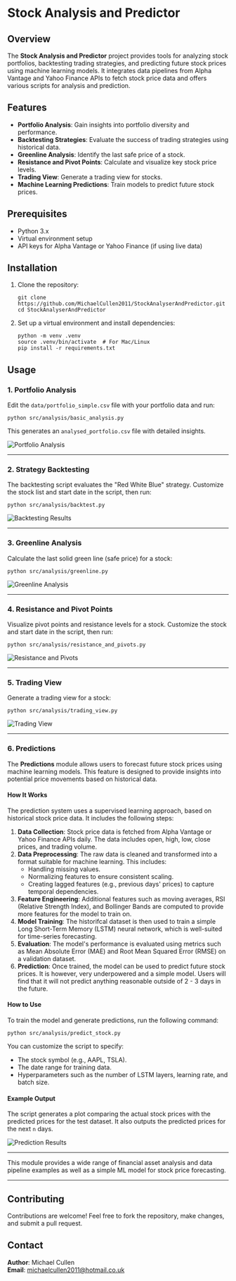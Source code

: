 # Stock Analysis and Predictor

## Overview

The **Stock Analysis and Predictor** project provides tools for analyzing stock portfolios, backtesting trading strategies, and predicting future stock prices using machine learning models. It integrates data pipelines from Alpha Vantage and Yahoo Finance APIs to fetch stock price data and offers various scripts for analysis and prediction.

## Features

- **Portfolio Analysis**: Gain insights into portfolio diversity and performance.
- **Backtesting Strategies**: Evaluate the success of trading strategies using historical data.
- **Greenline Analysis**: Identify the last safe price of a stock.
- **Resistance and Pivot Points**: Calculate and visualize key stock price levels.
- **Trading View**: Generate a trading view for stocks.
- **Machine Learning Predictions**: Train models to predict future stock prices.

## Prerequisites

- Python 3.x
- Virtual environment setup
- API keys for Alpha Vantage or Yahoo Finance (if using live data)

## Installation

1. Clone the repository:
   ```
   git clone https://github.com/MichaelCullen2011/StockAnalyserAndPredictor.git
   cd StockAnalyserAndPredictor
   ```

2. Set up a virtual environment and install dependencies:
   ```
   python -m venv .venv
   source .venv/bin/activate  # For Mac/Linux
   pip install -r requirements.txt
   ```

## Usage

### 1. Portfolio Analysis

Edit the `data/portfolio_simple.csv` file with your portfolio data and run:
```
python src/analysis/basic_analysis.py
```
This generates an `analysed_portfolio.csv` file with detailed insights.

![Portfolio Analysis](https://github.com/MichaelCullen2011/StockAnalyserAndPredictor/blob/main/src/images/analysed_csv.png?raw=true)

---

### 2. Strategy Backtesting

The backtesting script evaluates the "Red White Blue" strategy. Customize the stock list and start date in the script, then run:
```
python src/analysis/backtest.py
```
![Backtesting Results](https://github.com/MichaelCullen2011/StockAnalyserAndPredictor/blob/main/src/images/backtest.png?raw=true)

---

### 3. Greenline Analysis

Calculate the last solid green line (safe price) for a stock:
```
python src/analysis/greenline.py
```
![Greenline Analysis](https://github.com/MichaelCullen2011/StockAnalyserAndPredictor/blob/main/src/images/greenline.png?raw=true)

---

### 4. Resistance and Pivot Points

Visualize pivot points and resistance levels for a stock. Customize the stock and start date in the script, then run:
```
python src/analysis/resistance_and_pivots.py
```
![Resistance and Pivots](https://github.com/MichaelCullen2011/StockAnalyserAndPredictor/blob/main/src/images/pivots.png?raw=true)

---

### 5. Trading View

Generate a trading view for a stock:
```
python src/analysis/trading_view.py
```
![Trading View](https://github.com/MichaelCullen2011/StockAnalyserAndPredictor/blob/main/src/images/tradingview.png?raw=true)

---

### 6. Predictions

The **Predictions** module allows users to forecast future stock prices using machine learning models. This feature is designed to provide insights into potential price movements based on historical data.

#### How It Works
The prediction system uses a supervised learning approach, based on historical stock price data. It includes the following steps:

1. **Data Collection**: Stock price data is fetched from Alpha Vantage or Yahoo Finance APIs daily. The data includes open, high, low, close prices, and trading volume.
2. **Data Preprocessing**: The raw data is cleaned and transformed into a format suitable for machine learning. This includes:
   - Handling missing values.
   - Normalizing features to ensure consistent scaling.
   - Creating lagged features (e.g., previous days' prices) to capture temporal dependencies.
3. **Feature Engineering**: Additional features such as moving averages, RSI (Relative Strength Index), and Bollinger Bands are computed to provide more features for the model to train on.
4. **Model Training**: The historifcal dataset is then used to train a simple Long Short-Term Memory (LSTM) neural network, which is well-suited for time-series forecasting.
5. **Evaluation**: The model's performance is evaluated using metrics such as Mean Absolute Error (MAE) and Root Mean Squared Error (RMSE) on a validation dataset.
6. **Prediction**: Once trained, the model can be used to predict future stock prices. It is however, very underpowered and a simple model. Users will find that it will not predict anything reasonable outside of 2 - 3 days in the future.

#### How to Use
To train the model and generate predictions, run the following command:
```
python src/analysis/predict_stock.py
```

You can customize the script to specify:
- The stock symbol (e.g., AAPL, TSLA).
- The date range for training data.
- Hyperparameters such as the number of LSTM layers, learning rate, and batch size.

#### Example Output
The script generates a plot comparing the actual stock prices with the predicted prices for the test dataset. It also outputs the predicted prices for the next `n` days.

![Prediction Results](https://github.com/MichaelCullen2011/StockAnalyserAndPredictor/blob/main/src/images/predictor_new.png?raw=true)

---

This module provides a wide range of financial asset analysis and data pipeline examples as well as a simple ML model for stock price forecasting.

---

## Contributing

Contributions are welcome! Feel free to fork the repository, make changes, and submit a pull request.

## Contact

**Author**: Michael Cullen  
**Email**: michaelcullen2011@hotmail.co.uk